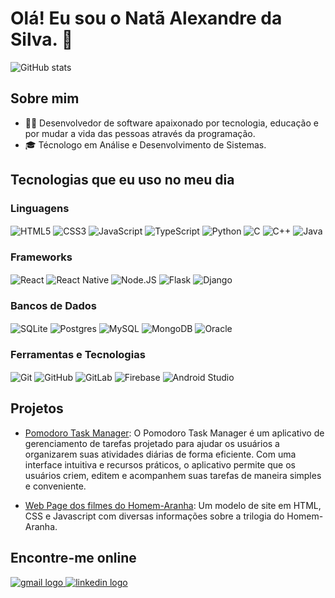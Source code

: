 # Olá! Eu sou o Natã Alexandre da Silva. 👋

![GitHub stats](https://github-readme-stats.vercel.app/api?username=natatgh&show_icons=true&theme=radical)

## Sobre mim
- 👨‍💻 Desenvolvedor de software apaixonado por tecnologia, educação e por mudar a vida das pessoas através da programação.
- 🎓 Técnologo em Análise e Desenvolvimento de Sistemas.

## Tecnologias que eu uso no meu dia

### Linguagens
<div style="display: inline_block">
    <img align="center" alt="HTML5" src="https://img.shields.io/badge/HTML5-E34F26?style=for-the-badge&logo=html5&logoColor=white">
    <img align="center" alt="CSS3" src="https://img.shields.io/badge/CSS3-1572B6?style=for-the-badge&logo=css3&logoColor=white">
    <img align="center" alt="JavaScript" src="https://img.shields.io/badge/JavaScript-F7DF1E?style=for-the-badge&logo=javascript&logoColor=black">
    <img align="center" alt="TypeScript" src="https://img.shields.io/badge/TypeScript-007ACC?style=for-the-badge&logo=typescript&logoColor=white">
    <img align="center" alt="Python" src="https://img.shields.io/badge/Python-14354C?style=for-the-badge&logo=python&logoColor=white">
    <img align="center" alt="C" src="https://img.shields.io/badge/C-00599C?style=for-the-badge&logo=c&logoColor=white">
    <img align="center" alt="C++" src="https://img.shields.io/badge/C++-%2300599C.svg?style=for-the-badge&logo=c%2B%2B&logoColor=white">
    <img align="center" alt="Java" src="https://img.shields.io/badge/Java-%23ED8B00.svg?style=for-the-badge&logo=openjdk&logoColor=white">
</div>

### Frameworks
<div style="display: inline_block">
    <img align="center" alt="React" src="https://img.shields.io/badge/React-%2320232a.svg?style=for-the-badge&logo=react&logoColor=%2361DAFB">
    <img align="center" alt="React Native" src="https://img.shields.io/badge/React_Native-%2320232a.svg?style=for-the-badge&logo=react&logoColor=%2361DAFB">
    <img align="center" alt="Node.JS" src="https://img.shields.io/badge/Node.js-6DA55F?style=for-the-badge&logo=node.js&logoColor=white">
    <img align="center" alt="Flask" src="https://img.shields.io/badge/Flask-000?style=for-the-badge&logo=flask&logoColor=fff">
    <img align="center" alt="Django" src="https://img.shields.io/badge/Django-%23092E20.svg?style=for-the-badge&logo=django&logoColor=white">
</div>

### Bancos de Dados
<div style="display: inline_block">
    <img align="center" alt="SQLite" src="https://img.shields.io/badge/SQLite-%2307405e.svg?style=for-the-badge&logo=sqlite&logoColor=white">
    <img align="center" alt="Postgres" src="https://img.shields.io/badge/Postgres-%23316192.svg?style=for-the-badge&logo=postgresql&logoColor=white">
    <img align="center" alt="MySQL" src="https://img.shields.io/badge/MySQL-4479A1?style=for-the-badge&logo=mysql&logoColor=fff">
    <img align="center" alt="MongoDB" src="https://img.shields.io/badge/MongoDB-%234ea94b.svg?style=for-the-badge&logo=mongodb&logoColor=white">
    <img align="center" alt="Oracle" src="https://img.shields.io/badge/Oracle-F80000?style=for-the-badge&logo=oracle&logoColor=fff">
</div>

### Ferramentas e Tecnologias
<div style="display: inline_block">
  <img align="center" alt="Git" src="https://img.shields.io/badge/Git-F05032?style=for-the-badge&logo=git&logoColor=fff">
  <img align="center" alt="GitHub" src="https://img.shields.io/badge/GitHub-%23121011.svg?style=for-the-badge&logo=github&logoColor=white">
  <img align="center" alt="GitLab" src="https://img.shields.io/badge/GitLab-FC6D26?style=for-the-badge&logo=gitlab&logoColor=fff">
  <img align="center" alt="Firebase" src="https://img.shields.io/badge/Firebase-039BE5?style=for-the-badge&logo=firebase&logoColor=white">
  <img align="center" alt="Android Studio" src="https://img.shields.io/badge/Android-3DDC84?style=for-the-badge&logo=android&logoColor=white">
</div>

## Projetos
- [Pomodoro Task Manager](https://github.com/natatgh/pomodoro-task-manager): O Pomodoro Task Manager é um aplicativo de gerenciamento de tarefas projetado para ajudar os usuários a organizarem suas atividades diárias de forma eficiente. Com uma interface intuitiva e recursos práticos, o aplicativo permite que os usuários criem, editem e acompanhem suas tarefas de maneira simples e conveniente.

- [Web Page dos filmes do Homem-Aranha](https://webpage-spider-man.vercel.app/index.html): Um modelo de site em HTML, CSS e Javascript com diversas informações sobre a trilogia do Homem-Aranha.

## Encontre-me online
<div style="display: inline_block">
  <a href="mailto:natatgh@gmail.com" target="_blank">
    <img src="https://img.shields.io/badge/Gmail-D14836?style=for-the-badge&logo=gmail&logoColor=white" alt="gmail logo" />
  </a>
  <a href="https://www.linkedin.com/in/natatgh/" target="_blank">
    <img src="https://img.shields.io/badge/Linkedin-%230077B5.svg?style=for-the-badge&logo=linkedin&logoColor=white" alt="linkedin logo" />
  </a>
</div>
